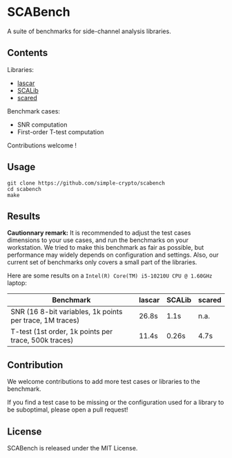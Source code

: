 # SCABench

A suite of benchmarks for side-channel analysis libraries.

## Contents

Libraries:

- [lascar](https://github.com/Ledger-Donjon/lascar)
- [SCALib](https://github.com/simple-crypto/SCALib)
- [scared](https://gitlab.com/eshard/scared)


Benchmark cases:

- SNR computation
- First-order T-test computation

Contributions welcome !


## Usage

```
git clone https://github.com/simple-crypto/scabench
cd scabench
make
```

## Results

**Cautionnary remark:**
It is recommended to adjust the test cases dimensions to your use cases, and
run the benchmarks on your workstation.
We tried to make this benchmark as fair as possible, but performance may widely
depends on configuration and settings.
Also, our current set of benchmarks only covers a small part of the libraries.

Here are some results on a `Intel(R) Core(TM) i5-10210U CPU @ 1.60GHz` laptop:

| Benchmark |  lascar | SCALib | scared |
| --------- | ------- | ------ | ------ |
| SNR (16 8-bit variables, 1k points per trace, 1M traces) | 26.8s | 1.1s | n.a. |
| T-test (1st order, 1k points per trace, 500k traces) | 11.4s | 0.26s | 4.7s |

## Contribution

We welcome contributions to add more test cases or libraries to the benchmark.

If you find a test case to be missing or the configuration used for a library
to be suboptimal, please open a pull request!

## License

SCABench is released under the MIT License.
